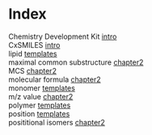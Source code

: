 # Index


Chemistry Development Kit [intro](intro.md#tp2)<br />
CxSMILES [intro](intro.md#tp1)<br />
lipid [templates](templates.md#tp1)<br />
maximal common substructure [chapter2](chapter2.md#tp4)<br />
MCS [chapter2](chapter2.md#tp5)<br />
molecular formula [chapter2](chapter2.md#tp1)<br />
monomer [templates](templates.md#tp3)<br />
m/z value [chapter2](chapter2.md#tp2)<br />
polymer [templates](templates.md#tp4)<br />
position [templates](templates.md#tp2)<br />
posititional isomers [chapter2](chapter2.md#tp3)
